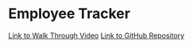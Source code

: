 # Employee Tracker 

[Link to Walk Through Video](https://watch.screencastify.com/v/ahcvPHkIdlN1V3bTIPaF)
[Link to GitHub Repository](https://watch.screencastify.com/v/ahcvPHkIdlN1V3bTIPaF)